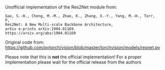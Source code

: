 Unofficial implementation of the Res2Net module from:

    Gao, S.-H., Cheng, M.-M., Zhao, K., Zhang, X.-Y., Yang, M.-H., Torr, P,
    Res2Net: A New Multi-scale Backbone Architecture,
    arXiv e-prints arXiv:1904.01169.
    https://arxiv.org/abs/1904.01169 
                                
Original code from: https://github.com/pytorch/vision/blob/master/torchvision/models/resnet.py
         
Please note that this is  **not** the official implementation!
For a proper implementation please wait for the official release from the authors
